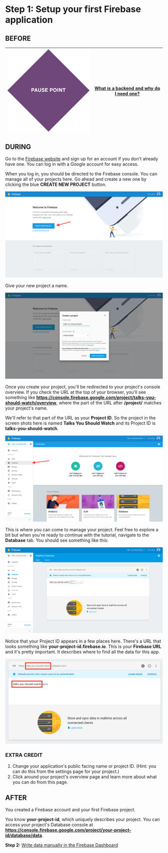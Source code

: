 # Step 1: Setup your first Firebase application

## BEFORE

| ![Pause Point](../images/pause_point.png) | [What is a backend and why do I need one?](../../explanations/backend.md) |
| --- | --- | 

## DURING

Go to the [Firebase website](https://www.firebase.com/account) and sign up for an account if you don't already have one. You can log in with a Google account for easy access.

When you log in, you should be directed to the Firebase console. You can manage all of your projects here. Go ahead and create a new one by clicking the blue **CREATE NEW PROJECT** button.

![Console Homepage](../images/screenshot_new_account.png)

Give your new project a name.

![Create a new project](../images/screenshot_create_project.png)

Once you create your project, you'll be redirected to your project's console overview. If you check the URL at the top of your browser, you'll see something like __https://console.firebase.google.com/project/talks-you-should-watch/overview__, where the part of the URL after **/project/** matches your project's name.

We'll refer to that part of the URL as your **Project ID**. So the project in the screen shots here is named **Talks You Should Watch** and its Project ID is **talks-you-should-watch**.

![Project Overview](../images/screenshot_project_overview.png)

This is where you can come to manage your project. Feel free to explore a bit but when you're ready to continue with the tutorial, navigate to the **Database** tab. You should see something like this:

![Empty Database](../images/screenshot_database.png)

Notice that your Project ID appears in a few places here. There's a URL that looks something like **your-project-id.firebase.io**. This is your **Firebase URL** and it's pretty important. It describes where to find all the data for this app.

![Database Zoom In](../images/screenshot_database_zoom.png)

### EXTRA CREDIT

1. Change your application's public facing name or project ID. (Hint: you can do this from the settings page for your project.)
2. Click around your project's overview page and learn more about what you can do from this page.

## AFTER

You created a Firebase account and your first Firebase project.

You know **your-project-id**, which uniquely describes your project. You can access your project's Database console at __https://console.firebase.google.com/project/your-project-id/database/data__.

**Step 2:** [Write data manually in the Firebase Dashboard](step2_write_data_manually.md)